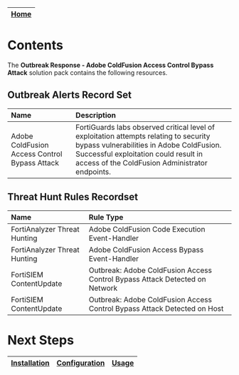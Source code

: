 | [Home](../README.md) |
|----------------------|

# Contents

The **Outbreak Response - Adobe ColdFusion Access Control Bypass Attack** solution pack contains the following resources.

## Outbreak Alerts Record Set 

| Name                                                             | Description                                                                                                                                                                                                                                                                                   |
|:-----------------------------------------------------------------|:----------------------------------------------------------------------------------------------------------------------------------------------------------------------------------------------------------------------------------------------------------------------------------------------|
| Adobe ColdFusion Access Control Bypass Attack | FortiGuards labs observed critical level of exploitation attempts relating to security bypass vulnerabilities in Adobe ColdFusion. Successful exploitation could result in access of the ColdFusion Administrator endpoints. |

## Threat Hunt Rules Recordset 

| Name                                                                                                     | Rule Type       |
|:----------------------------------------------------------------|:---------------------------------------------------------|
| FortiAnalyzer Threat Hunting | Adobe ColdFusion Code Execution Event-Handler                             | Fortinet Fabric |
| FortiAnalyzer Threat Hunting | Adobe ColdFusion Access Bypass Event-Handler                              | Fortinet Fabric |
| FortiSIEM ContentUpdate | Outbreak: Adobe ColdFusion Access Control Bypass Attack Detected on Network    | Fortinet Fabric |
| FortiSIEM ContentUpdate | Outbreak: Adobe ColdFusion Access Control Bypass Attack Detected on Host       | Fortinet Fabric |



# Next Steps

| [Installation](./setup.md#installation) | [Configuration](./setup.md#configuration) | [Usage](./usage.md) |
|-----------------------------------------|-------------------------------------------|---------------------|